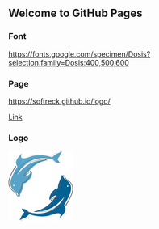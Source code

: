 ## Welcome to GitHub Pages

### Font
https://fonts.google.com/specimen/Dosis?selection.family=Dosis:400,500,600

### Page 
https://softreck.github.io/logo/

[Link](dosis.html) 

### Logo
![Image](softreck_transparent_logo_128.png)


